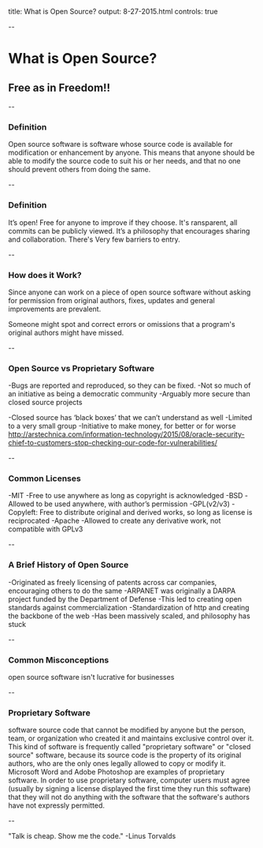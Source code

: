 title: What is Open Source?
output: 8-27-2015.html
controls: true

--

# What is Open Source?
## Free as in Freedom!!

--

### Definition

Open source software is software whose source code is available for modification or enhancement by anyone. This means that anyone should be able to modify the source code to suit his or her needs, and that no one should prevent others from doing the same.

--

### Definition

It’s open! Free for anyone to improve if they choose.
It's ransparent, all commits can be publicly viewed.
It’s a philosophy that encourages sharing and collaboration.
There's Very few barriers to entry.

--

### How does it Work?

Since anyone can work on a piece of open source software without asking for permission from original authors, fixes, updates and general improvements are prevalent.

Someone might spot and correct errors or omissions that a program's original authors might have missed.

--
### Open Source vs Proprietary Software
-Bugs are reported and reproduced, so they can be fixed.
-Not so much of an initiative as being a democratic community
-Arguably more secure than closed source projects

-Closed source has ‘black boxes’ that we can’t understand as well
-Limited to a very small group
-Initiative to make money, for better or for worse
http://arstechnica.com/information-technology/2015/08/oracle-security-chief-to-customers-stop-checking-our-code-for-vulnerabilities/

--
### Common Licenses
-MIT
    -Free to use anywhere as long as copyright is acknowledged
-BSD
    -Allowed to be used anywhere, with author’s permission
-GPL(v2/v3)
    -Copyleft: Free to distribute original and derived works, so long as license is reciprocated 
-Apache
    -Allowed to create any derivative work, not compatible with GPLv3


--
### A Brief History of Open Source

-Originated as freely licensing of patents across car companies, encouraging others to do the same
    -ARPANET was originally a DARPA project funded by the Department of Defense
    -This led to creating open standards against commercialization
    -Standardization of http and creating the backbone of the web
    -Has been massively scaled, and philosophy has stuck

--

### Common Misconceptions

open source software isn't lucrative for businesses

 <!-- find that charging users money for software services and support (rather than for the software itself) is more lucrative. This way, their software remains free of charge and they make money helping others install, use, and troubleshoot it. -->

--

### Proprietary Software

software  source code that cannot be modified by anyone but the person, team, or organization who created it and maintains exclusive control over it. This kind of software is frequently called "proprietary software" or "closed source" software, because its source code is the property of its original authors, who are the only ones legally allowed to copy or modify it. Microsoft Word and Adobe Photoshop are examples of proprietary software. In order to use proprietary software, computer users must agree (usually by signing a license displayed the first time they run this software) that they will not do anything with the software that the software's authors have not expressly permitted.

--

<!-- "Open source is not only free as in lunch, but also free as in speech" -->

"Talk is cheap. Show me the code." -Linus Torvalds
